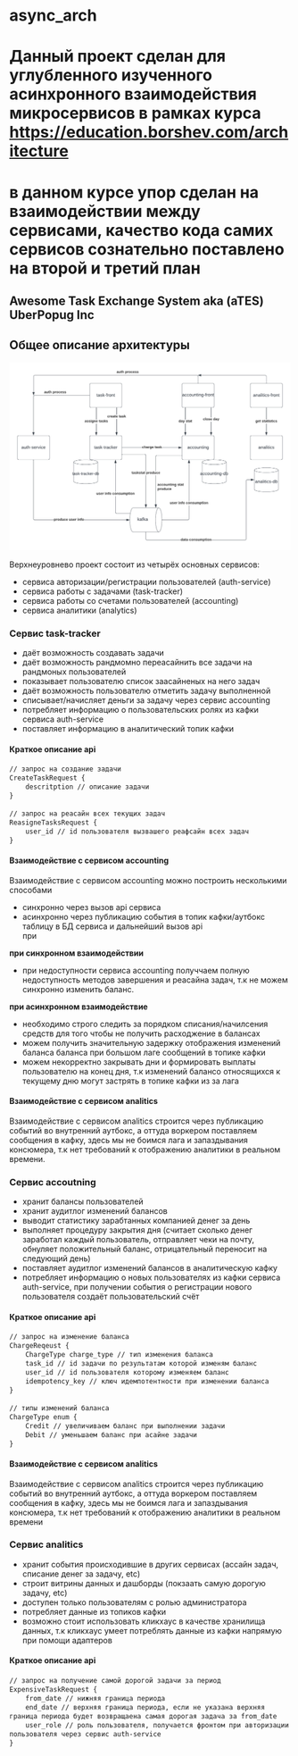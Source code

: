 # async_arch
# Данный проект сделан для углубленного изученного асинхронного взаимодействия микросервисов в рамках курса https://education.borshev.com/architecture
# в данном курсе упор сделан на взаимодействии между сервисами, качество кода самих сервисов сознательно поставлено на второй и третий план
## Awesome Task Exchange System aka (aTES) UberPopug Inc

## Общее описание архитектуры

![plot](schemes/main_w0.png)

Верхнеуровнево проект состоит из четырёх основных сервисов:
- сервиса авторизации/регистрации пользователей (auth-service)
- сервиса работы с задачами (task-tracker)
- сервиса работы со счетами пользователей (accounting)
- сервиса аналитики (analytics)

### Сервис task-tracker
- даёт возможность создавать задачи 
- даёт возможность рандмомно переасайнить все задачи на рандмоных пользователей
- показывает пользователю список заасайненых на него задач
- даёт возможность пользователю отметить задачу выполненной
- списывает/начисляет деньги за задачу через сервис accounting
- потребляет информацию о пользовательских ролях из кафки сервиса auth-service
- поставляет информацию в аналитический топик кафки  

#### Краткое описание api
``` 
// запрос на создание задачи
CreateTaskRequest {
    descritption // описание задачи
}

// запрос на реасайн всех текущих задач
ReasigneTasksRequest {
    user_id // id пользователя вызвашего реафсайн всех задач
}
```

#### Взаимодействие с сервисом accounting
Взаимодействие с сервисом accounting можно построить несколькими способами
- синхронно через вызов api сервиса  
- асинхронно через публикацию события в топик кафки/аутбокс таблицу в БД сервиса и дальнейший вызов api  
при

**при синхронном взаимодействии**   
- при недоступности сервиса accounting получчаем полную недоступность методов завершения и реасайна задач, т.к не можем синхронно изменить баланс.  

**при асинхронном взаимодействие**  
- необходимо строго следить за порядком списания/начилсения средств для того чтобы не получить расходжение в балансах
- можем получить значительную задержку отображения изменений баланса баланса при большом лаге сообщений в топике кафки
- можем некорректно закрывать дни и формировать выплаты пользователю на конец дня, т.к изменений балансо относящихся к текущему дню могут застрять в топике кафки из за лага

#### Взаимодействие с сервисом analitics
Взаимодействие с сервисом analitics строится через публикацию событий во внутренний аутбокс, а оттуда воркером поставляем сообщения в кафку, здесь мы не боимся лага и запаздывания консюмера, т.к нет требований к отображению аналитики в реальном времени.

### Сервис accoutning
- хранит балансы пользователей
- хранит аудитлог изменений балансов
- выводит статистику зарабтанных компанией денег за день
- выполняет процедуру закрытия дня (считает сколько денег заработал каждый пользователь, отправляет чеки на почту, обнуляет положительный баланс, отрицательный переносит на следующий день)
- поставляет аудитлог изменений балансов в аналитическую кафку
- потребляет информацию о новых пользователях из кафки сервиса auth-service, при получении события о регистрации нового пользователя создаёт пользовательский счёт

#### Краткое описание api
```
// запрос на изменение баланса
ChargeReqeust {
    ChargeType charge_type // тип изменения баланса
    task_id // id задачи по результатам которой изменям баланс
    user_id // id пользователя которому изменяем баланс
    idempotency_key // ключ идемпотентности при изменении баланса
}

// типы изменений баланса
ChargeType enum {
    Credit // увеличиваем баланс при выполнении задачи
    Debit // уменьшаем баланс при асайне задачи
}
```

#### Взаимодействие с сервисом analitics
Взаимодействие с сервисом analitics строится через публикацию событий во внутренний аутбокс, а оттуда воркером поставляем сообщения в кафку, здесь мы не боимся лага и запаздывания консюмера, т.к нет требований к отображению аналитики в реальном времени

### Сервис analitics
- хранит события происходившие в других сервисах (ассайн задач, списание денег за задачу, etc)
- строит витрины данных и дашборды (покзаать самую дорогую задачу, etc)
- доступен только пользователям с ролью администратора
- потребляет данные из топиков кафки
- возможно стоит использовать кликхаус в качестве хранилища данных, т.к кликхаус умеет потреблять данные из кафки напрямую при помощи адаптеров

#### Краткое описание api
```
// запрос на получение самой дорогой задачи за период
ExpensiveTaskRequest {
    from_date // нижняя граница периода
    end_date // верхняя граница периода, если не указана верхняя граница периода будет возвращаена самая дорогая задача за from_date
    user_role // роль пользователя, получается фронтом при авторизации пользователя через сервис auth-service
}
```
